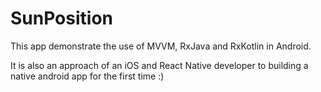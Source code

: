 # SunPosition
This app demonstrate the use of MVVM, RxJava and RxKotlin in Android.

It is also an approach of an iOS and React Native developer to building a native android app for the first time :)
